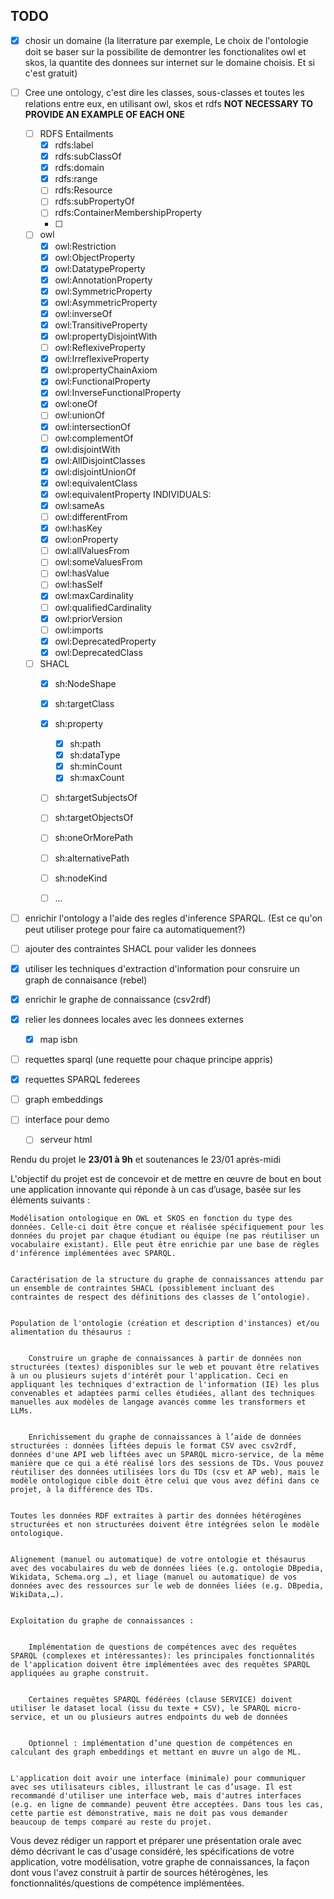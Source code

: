 ## TODO

- [x] chosir un domaine (la literrature par exemple, Le choix de l'ontologie doit se baser sur la possibilite de demontrer les fonctionalites owl et skos, la quantite des donnees sur internet sur le domaine choisis. Et si c'est gratuit)

- [ ] Cree une ontology, c'est dire les classes, sous-classes et toutes les relations entre eux, en utilisant owl, skos et rdfs
    **NOT NECESSARY TO PROVIDE AN EXAMPLE OF EACH ONE**
    - [ ] RDFS Entailments
        - [x] rdfs:label
        - [x] rdfs:subClassOf
        - [x] rdfs:domain
        - [x] rdfs:range
        - [ ] rdfs:Resource
        - [ ] rdfs:subPropertyOf
        - [ ] rdfs:ContainerMembershipProperty
        - [ ] 

    - [ ] owl
        - [x] owl:Restriction
        - [x] owl:ObjectProperty
        - [x] owl:DatatypeProperty
        - [x] owl:AnnotationProperty
        - [x] owl:SymmetricProperty
        - [x] owl:AsymmetricProperty
        - [x] owl:inverseOf
        - [x] owl:TransitiveProperty
        - [x] owl:propertyDisjointWith
        - [ ] owl:ReflexiveProperty
        - [x] owl:IrreflexiveProperty
        - [x] owl:propertyChainAxiom
        - [x] owl:FunctionalProperty
        - [x] owl:InverseFunctionalProperty
        - [x] owl:oneOf
        - [ ] owl:unionOf
        - [x] owl:intersectionOf
        - [ ] owl:complementOf
        - [x] owl:disjointWith
        - [x] owl:AllDisjointClasses
        - [x] owl:disjointUnionOf
        - [x] owl:equivalentClass
        - [x] owl:equivalentProperty
        INDIVIDUALS:
        - [x] owl:sameAs
        - [ ] owl:differentFrom
        - [x] owl:hasKey
        - [x] owl:onProperty
        - [ ] owl:allValuesFrom
        - [ ] owl:someValuesFrom
        - [ ] owl:hasValue
        - [ ] owl:hasSelf
        - [x] owl:maxCardinality
        - [ ] owl:qualifiedCardinality
        - [x] owl:priorVersion
        - [ ] owl:imports
        - [x] owl:DeprecatedProperty
        - [x] owl:DeprecatedClass

    - [ ] SHACL
        - [x] sh:NodeShape
        - [x] sh:targetClass
        - [x] sh:property
            - [x] sh:path
            - [x] sh:dataType
            - [x] sh:minCount
            - [x] sh:maxCount
        - [ ] sh:targetSubjectsOf
        - [ ] sh:targetObjectsOf
        - [ ] sh:oneOrMorePath
        - [ ] sh:alternativePath
        - [ ] sh:nodeKind
        - [ ] ...



- [ ] enrichir l'ontology a l'aide des regles d'inference SPARQL. (Est ce qu'on peut utiliser protege pour faire ca automatiquement?)
- [ ] ajouter des contraintes SHACL pour valider les donnees 
- [x] utiliser les techniques d'extraction d'information pour consruire un graph de connaisance (rebel)
- [x] enrichir le graphe de connaissance (csv2rdf)
- [x] relier les donnees locales avec les donnees externes 
    - [x] map isbn
- [ ] requettes sparql (une requette pour chaque principe appris)
- [x] requettes SPARQL federees
- [ ] graph embeddings
- [ ] interface pour demo
    - [ ] serveur html

Rendu du projet le **23/01 à 9h** et soutenances le 23/01 après-midi

L'objectif du projet est de concevoir et de mettre en œuvre de bout en bout une application innovante qui réponde à un cas d’usage, basée sur les éléments suivants :

    Modélisation ontologique en OWL et SKOS en fonction du type des données. Celle-ci doit être conçue et réalisée spécifiquement pour les données du projet par chaque étudiant ou équipe (ne pas réutiliser un vocabulaire existant). Elle peut être enrichie par une base de règles d'inférence implémentées avec SPARQL.


    Caractérisation de la structure du graphe de connaissances attendu par un ensemble de contraintes SHACL (possiblement incluant des contraintes de respect des définitions des classes de l’ontologie).


    Population de l'ontologie (création et description d'instances) et/ou alimentation du thésaurus :


        Construire un graphe de connaissances à partir de données non structurées (textes) disponibles sur le web et pouvant être relatives à un ou plusieurs sujets d'intérêt pour l'application. Ceci en appliquant les techniques d'extraction de l'information (IE) les plus convenables et adaptées parmi celles étudiées, allant des techniques manuelles aux modèles de langage avancés comme les transformers et LLMs.


        Enrichissement du graphe de connaissances à l’aide de données structurées : données liftées depuis le format CSV avec csv2rdf, données d'une API web liftées avec un SPARQL micro-service, de la même manière que ce qui a été réalisé lors des sessions de TDs. Vous pouvez réutiliser des données utilisées lors du TDs (csv et AP web), mais le modèle ontologique cible doit être celui que vous avez défini dans ce projet, à la différence des TDs.


    Toutes les données RDF extraites à partir des données hétérogènes structurées et non structurées doivent être intégrées selon le modèle ontologique.


    Alignement (manuel ou automatique) de votre ontologie et thésaurus avec des vocabulaires du web de données liées (e.g. ontologie DBpedia, Wikidata, Schema.org …), et liage (manuel ou automatique) de vos données avec des ressources sur le web de données liées (e.g. DBpedia, WikiData,…).


    Exploitation du graphe de connaissances :


        Implémentation de questions de compétences avec des requêtes SPARQL (complexes et intéressantes): les principales fonctionnalités de l'application doivent être implémentées avec des requêtes SPARQL appliquées au graphe construit.


        Certaines requêtes SPARQL fédérées (clause SERVICE) doivent utiliser le dataset local (issu du texte + CSV), le SPARQL micro-service, et un ou plusieurs autres endpoints du web de données


        Optionnel : implémentation d’une question de compétences en calculant des graph embeddings et mettant en œuvre un algo de ML.


    L'application doit avoir une interface (minimale) pour communiquer avec ses utilisateurs cibles, illustrant le cas d’usage. Il est recommandé d'utiliser une interface web, mais d'autres interfaces (e.g. en ligne de commande) peuvent être acceptées. Dans tous les cas, cette partie est démonstrative, mais ne doit pas vous demander beaucoup de temps comparé au reste du projet.

Vous devez rédiger un rapport et préparer une présentation orale avec démo décrivant le cas d'usage considéré, les spécifications de votre application, votre modélisation, votre graphe de connaissances, la façon dont vous l'avez construit à partir de sources hétérogènes, les fonctionnalités/questions de compétence implémentées.
